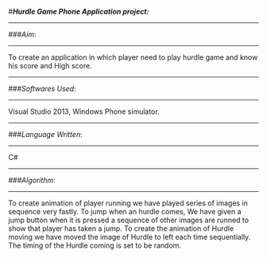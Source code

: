#***Hurdle Game Phone Application project:***

----------
###*Aim*:

----------


To create an application in which player need to play hurdle game and know his score and High score.

-------------
###*Softwares Used*:

-------------
Visual Studio 2013, Windows Phone simulator.

-------------
###*Language Written*:

-------------
C#

-------------
###*Algorithm*:

-------------
To create animation of player running we have played series of images in sequence very fastly. To jump when an hurdle comes, 
We have given a jump button when it is pressed a sequence of other images are runned to show that player has taken a jump.
To create the animation of Hurdle moving we have moved the image of Hurdle to left each time sequentially. The timing of the 
Hurdle coming is set to be random.

